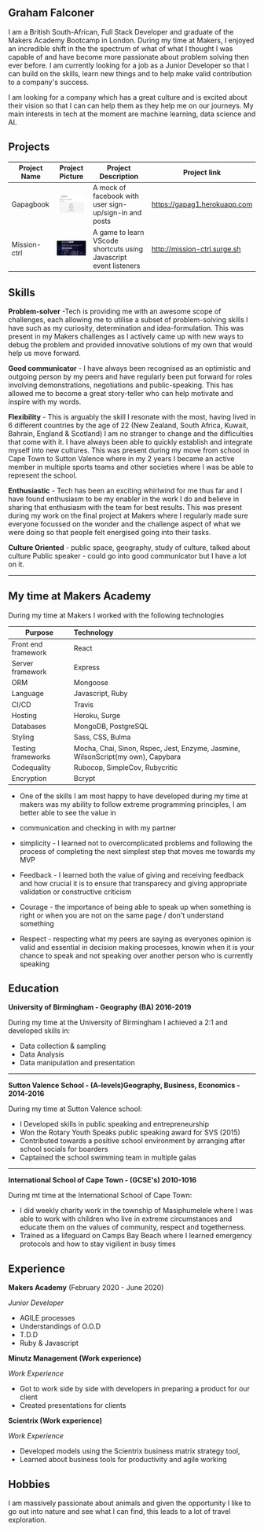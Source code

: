 ## Graham Falconer
I am a British South-African, Full Stack Developer and graduate of the Makers Academy Bootcamp in London. During my time at Makers, I enjoyed an incredible shift in the the spectrum of what of what I thought I was capable of and have become more passionate about problem solving then ever before. I am currently looking for a job as a Junior Developer so that I can build on the skills, learn new things and to help make valid contribution to a company's success. 

I am looking for a company which has a great culture and is excited about their vision so that I can can help them as they help me on our journeys. My main interests in tech at the moment are machine learning, data science and AI. 


## Projects
| Project Name | Project Picture | Project Description | Project link |
|--------------|-----------------|------------------------------|----------|
| Gapagbook | <img src="readme_pictures/gapagbook.png" alt="GapagBook" width="200"/>| A mock of facebook with user sign-up/sign-in and posts | https://gapag1.herokuapp.com |
| Mission-ctrl | <img src="readme_pictures/mission-ctrl.png" alt="Mission-ctrl" width="200"/> | A game to learn VScode shortcuts using Javascript event listeners | http://mission-ctrl.surge.sh |


## Skills

**Problem-solver** -Tech is providing me with an awesome scope of challenges, each allowing me to utilise a subset of problem-solving skills I have such as my curiosity, determination and idea-formulation. This was present in my Makers challenges as I actively came up with new ways to debug the problem and provided innovative solutions of my own that would help us move forward.

**Good communicator** - I have always been recognised as an optimistic and outgoing person by my peers and have regularly been put forward for roles involving demonstrations, negotiations and public-speaking. This has allowed me to become a great story-teller who can help motivate and inspire with my words.

**Flexibility** - This is arguably the skill I resonate with the most, having lived in 6 different countries by the age of 22 (New Zealand, South Africa, Kuwait, Bahrain, England & Scotland) I am no stranger to change and the difficulties that come with it. I have always been able to quickly establish and integrate myself into new cultures. This was present during my move from school in Cape Town to Sutton Valence where in my 2 years I became an active member in multiple sports teams and other societies where I was be able to represent the school.

**Enthusiastic** - Tech has been an exciting whirlwind for me thus far and I have found enthusiasm to be my enabler in the work I do and believe in sharing that enthusiasm with the team for best results. This was present during my work on the final project at Makers where I regularly made sure everyone focussed on the wonder and the challenge aspect of what we were doing so that people felt energised going into their tasks. 

**Culture Oriented** - public space, geography, study of culture, talked about culture Public speaker - could go into good communicator but I have a lot on it.


___________________________________________

## My time at Makers Academy

During my time at Makers I worked with the following technologies
 
| Purpose                      | Technology         |
| ---------------------------- | :----------------- |
| Front end framework          | React              |
| Server framework             | Express            |
| ORM                          | Mongoose           |
| Language                     | Javascript, Ruby   |
| CI/CD                        | Travis             |
| Hosting                      | Heroku, Surge      |
| Databases                    | MongoDB, PostgreSQL |
| Styling                      | Sass, CSS, Bulma  |
| Testing frameworks       | Mocha, Chai, Sinon, Rspec, Jest, Enzyme, Jasmine, WilsonScript(my own), Capybara |
| Codequality   | Rubocop, SimpleCov, Rubycritic |
| Encryption    | Bcrypt     |

- One of the skills I am most happy to have developed during my time at makers was my ability to follow extreme programming principles, I am better able to see the value in 

- communication and checking in with my partner
- simplicity - I learned not to overcomplicated problems and following the process of completing the next simplest step that moves me towards my MVP

- Feedback - I learned both the value of giving and receiving feedback and how crucial it is to ensure that transparecy and giving appropriate validation or constructive criticism

- Courage - the importance of being able to speak up when something is right or when you are not on the same page / don't understand something

- Respect - respecting what my peers are saying as everyones opinion is valid and essential in decision making processes, knowin when it is your chance to speak and not speaking over another person who is currently speaking


## Education

**University of Birmingham - Geography (BA) 2016-2019**

During my time at the University of Birmingham I achieved a 2:1 and developed skills in:
  - Data collection & sampling
  - Data Analysis
  - Data manipulation and presentation
  
___________________________________________
**Sutton Valence School - (A-levels)Geography, Business, Economics - 2014-2016**

During my time at Sutton Valence school:
  - I Developed skills in public speaking and entrepreneurship
  - Won the Rotary Youth Speaks public speaking award for SVS (2015)
  - Contributed towards a positive school environment by arranging after school socials for boarders
  - Captained the school swimming team in multiple galas

___________________________________________
**International School of Cape Town - (GCSE's) 2010-1016**

During mt time at the International School of Cape Town:
  - I did weekly charity work in the township of Masiphumelele where I was able to work with children who live in extreme circumstances and educate them on the values of community, respect and togetherness.
  - Trained as a lifeguard on Camps Bay Beach where I learned emergency protocols and how to stay vigilient in busy times 


## Experience

**Makers Academy** (February 2020 - June 2020)    

*Junior Developer*  
- AGILE processes
- Understandings of O.O.D
- T.D.D
- Ruby & Javascript  

**Minutz Management (Work experience)** 

*Work Experience*  
- Got to work side by side with developers in preparing a product for our client
- Created presentations for clients


**Scientrix (Work experience)** 

*Work Experience*  
- Developed models using the Scientrix business matrix strategy tool,
- Learned about business tools for productivity and agile working

## Hobbies

I am massively passionate about animals and given the opportunity I like to go out into nature and see what I can find, this leads to a lot of travel exploration.
